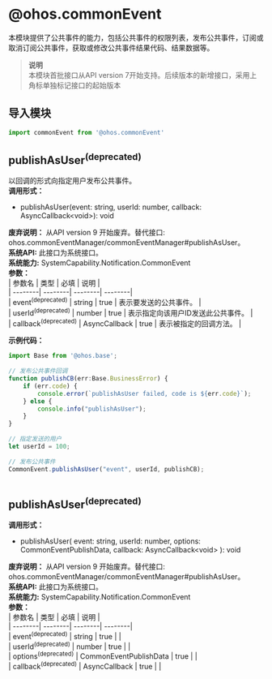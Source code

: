 # @ohos.commonEvent    
本模块提供了公共事件的能力，包括公共事件的权限列表，发布公共事件，订阅或取消订阅公共事件，获取或修改公共事件结果代码、结果数据等。  
> **说明**   
>本模块首批接口从API version 7开始支持。后续版本的新增接口，采用上角标单独标记接口的起始版本  
  
## 导入模块  
  
```js    
import commonEvent from '@ohos.commonEvent'    
```  
    
## publishAsUser<sup>(deprecated)</sup>    
以回调的形式向指定用户发布公共事件。  
 **调用形式：**     
- publishAsUser(event: string, userId: number, callback: AsyncCallback\<void>): void  
  
 **废弃说明：** 从API version 9 开始废弃。替代接口: ohos.commonEventManager/commonEventManager#publishAsUser。  
 **系统API:**  此接口为系统接口。  
 **系统能力:**  SystemCapability.Notification.CommonEvent    
 **参数：**     
| 参数名 | 类型 | 必填 | 说明 |  
| --------| --------| --------| --------|  
| event<sup>(deprecated)</sup> | string | true | 表示要发送的公共事件。 |  
| userId<sup>(deprecated)</sup> | number | true | 表示指定向该用户ID发送此公共事件。 |  
| callback<sup>(deprecated)</sup> | AsyncCallback<void> | true | 表示被指定的回调方法。 |  
    
 **示例代码：**   
```ts    
import Base from '@ohos.base';  
  
// 发布公共事件回调  
function publishCB(err:Base.BusinessError) {  
	if (err.code) {  
        console.error(`publishAsUser failed, code is ${err.code}`);  
    } else {  
        console.info("publishAsUser");  
    }  
}  
  
// 指定发送的用户  
let userId = 100;  
  
// 发布公共事件  
CommonEvent.publishAsUser("event", userId, publishCB);  
    
```    
  
    
## publishAsUser<sup>(deprecated)</sup>  
 **调用形式：**     
- publishAsUser(     event: string,     userId: number,     options: CommonEventPublishData,     callback: AsyncCallback\<void>   ): void  
  
 **废弃说明：** 从API version 9 开始废弃。替代接口: ohos.commonEventManager/commonEventManager#publishAsUser。  
 **系统API:**  此接口为系统接口。  
 **系统能力:**  SystemCapability.Notification.CommonEvent    
 **参数：**     
| 参数名 | 类型 | 必填 | 说明 |  
| --------| --------| --------| --------|  
| event<sup>(deprecated)</sup> | string | true |  |  
| userId<sup>(deprecated)</sup> | number | true |  |  
| options<sup>(deprecated)</sup> | CommonEventPublishData | true |  |  
| callback<sup>(deprecated)</sup> | AsyncCallback<void> | true |  |  
